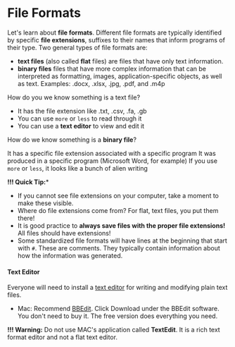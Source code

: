 # File Formats

Let's learn about **file formats**. Different file formats are typically identified by specific **file extensions**, suffixes to their names that inform programs of their type. Two general types of file formats are:

- **text files** (also called **flat** files) are files that have only text information.
- **binary files** files that have more complex information that can be interpreted as formatting, images, application-specific objects, as well as text. Examples: .docx, .xlsx, .jpg, .pdf, and .m4p

How do you we know something is a text file?

- It has the file extension like .txt, .csv, .fa, .gb
- You can use `more` or `less` to read through it
- You can use a **text editor** to view and edit it

How do we know something is a **binary file**?

It has a specific file extension associated with a specific program
It was produced in a specific program (Microsoft Word, for example)
If you use `more` or `less`, it looks like a bunch of alien writing

**!!! Quick Tip:*** 

- If you cannot see file extensions on your computer, take a moment to make these visible.
- Where do file extensions come from? For flat, text files, you put them there!
- It is good practice to **always save files with the proper file extensions!** All files should have extensions!
- Some standardized file formats will have lines at the beginning that start with `#`. These are comments. They typically contain information about how the information was generated.

#### Text Editor 

Everyone will need to install a [text editor](https://en.wikipedia.org/wiki/Text_editor) for writing and modifying plain text files.

- Mac: Recommend [BBEdit](https://www.barebones.com/products/). Click Download under the BBEdit software. You don't need to buy it. The free version does everything you need.

**!!! Warning:** Do not use MAC's application called **TextEdit**. It is a rich text format editor and not a flat text editor.




